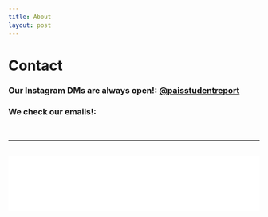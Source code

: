 ```yaml
---
title: About
layout: post
---
```

# Contact

### Our Instagram DMs are always open!: [@paisstudentreport](https://www.instagram.com/paisstudentreport/)
### We check our emails!: <span class="e-mail" data-user="tropertnedutseht" data-website="ht.ca.siap"></span>
<br>

---

<br>

<img class="noglow" src="img/aboutuslogo.svg" />

<br>
<br>